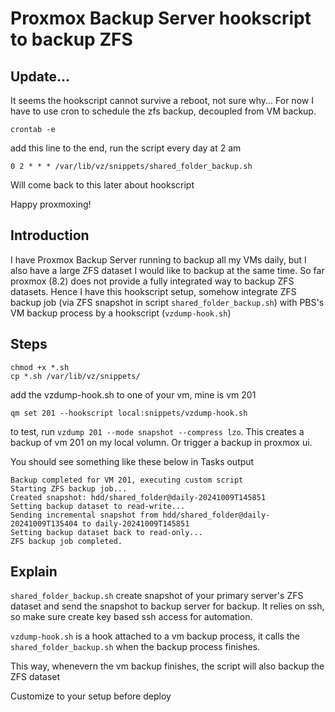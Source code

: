 # Proxmox Backup Server hookscript to backup ZFS

## **Update...**

It seems the hookscript cannot survive a reboot, not sure why... For now I have to use cron to schedule the zfs backup, decoupled from VM backup.

```
crontab -e
```
add this line to the end, run the script every day at 2 am
```
0 2 * * * /var/lib/vz/snippets/shared_folder_backup.sh
```

Will come back to this later about hookscript

Happy proxmoxing!

## Introduction

I have Proxmox Backup Server running to backup all my VMs daily, but I also have a large ZFS dataset I would like to backup at the same time. So far proxmox (8.2) does not provide a fully integrated way to backup ZFS datasets. Hence I have this hookscript setup, somehow integrate ZFS backup job (via ZFS snapshot in script `shared_folder_backup.sh`) with PBS's VM backup process by a hookscript (`vzdump-hook.sh`)

## Steps
```
chmod +x *.sh
cp *.sh /var/lib/vz/snippets/
```

add the vzdump-hook.sh to one of your vm, mine is vm 201
```
qm set 201 --hookscript local:snippets/vzdump-hook.sh
```

to test, run
`
vzdump 201 --mode snapshot --compress lzo
`. 
This creates a backup of vm 201 on my local volumn.
Or trigger a backup in proxmox ui.

You should see something like these below in Tasks output

```
Backup completed for VM 201, executing custom script
Starting ZFS backup job...
Created snapshot: hdd/shared_folder@daily-20241009T145851
Setting backup dataset to read-write...
Sending incremental snapshot from hdd/shared_folder@daily-20241009T135404 to daily-20241009T145851
Setting backup dataset back to read-only...
ZFS backup job completed.
```

## Explain

`shared_folder_backup.sh` create snapshot of your primary server's ZFS dataset and send the snapshot to backup server for backup. It relies on ssh, so make sure create key based ssh access for automation.

`vzdump-hook.sh` is a hook attached to a vm backup process, it calls the `shared_folder_backup.sh` when the backup process finishes.

This way, whenevern the vm backup finishes, the script will also backup the ZFS dataset


Customize to your setup before deploy


